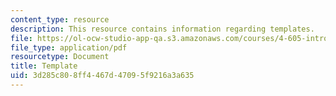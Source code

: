 ```yaml
---
content_type: resource
description: This resource contains information regarding templates.
file: https://ol-ocw-studio-app-qa.s3.amazonaws.com/courses/4-605-introduction-to-the-history-and-theory-of-architecture-spring-2012/3d285c808ff4467d47095f9216a3a635_MIT4_605S12_lec_note_temp.pdf
file_type: application/pdf
resourcetype: Document
title: Template
uid: 3d285c80-8ff4-467d-4709-5f9216a3a635
---
```

